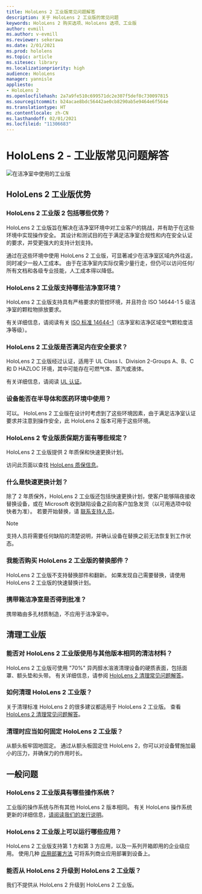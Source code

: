 ```yaml
---
title: HoloLens 2 工业版常见问题解答
description: 关于 HoloLens 2 工业版的常见问题
keywords: HoloLens 2 购买选项、HoloLens 选项、工业版
author: evmill
ms.author: v-evmill
ms.reviewer: sekerawa
ms.date: 2/01/2021
ms.prod: hololens
ms.topic: article
ms.sitesec: library
ms.localizationpriority: high
audience: HoloLens
manager: yannisle
appliesto:
- HoloLens 2
ms.openlocfilehash: 2a7a9fe510c699571dc2e307f5def8c730097815
ms.sourcegitcommit: b24acae8bdc56442ae0cb8290ab5e9464e6f564e
ms.translationtype: HT
ms.contentlocale: zh-CN
ms.lasthandoff: 02/01/2021
ms.locfileid: "11306683"
---
```

# HoloLens 2 - 工业版常见问题解答

![在洁净室中使用的工业版](./images/industrial-edition.jpg)

## HoloLens 2 工业版优势

### HoloLens 2 工业版 2 包括哪些优势？

HoloLens 2 工业版旨在解决在洁净室环境中对工业客户的挑战，并有助于在这些环境中实现操作安全。 其设计和测试目的在于满足洁净室合规性和内在安全认证的要求，并受更强大的支持计划支持。

通过在这些环境中使用 HoloLens 2 工业版，可显著减少在洁净室区域内外往返，同时减少一般人工成本。 由于在洁净室内实际仅需少量行走，但仍可以访问任何/所有文档和各级专业技能，人工成本得以降低。

### HoloLens 2 工业版支持哪些洁净室环境？

HoloLens 2 工业版支持具有严格要求的管控环境，并且符合 ISO 14644-1 5 级洁净室的颗粒物排放要求。

有关详细信息，请阅读有关 [ISO 标准 14644-1](https://www.iso.org/standard/53394.html)（洁净室和洁净区域空气颗粒度洁净等级）。

### HoloLens 2 工业版是否满足内在安全要求？

HoloLens 2 工业版经过认证，适用于 UL Class I、Division 2-Groups A、B、C 和 D HAZLOC 环境，其中可能存在可燃气体、蒸汽或液体。

有关详细信息，请阅读 [UL 认证](https://www.ul.com/services/ul-and-c-ul-hazardous-areas-certification-north-america?csrf-token=CIwNZNlR4XbisJF39I8yWnWX9wX4WFoz&amp;Search=UL+Class+I%2C+Dev+2+&amp;search-submit=Search)。

### 设备能否在半导体和医药环境中使用？

可以。 HoloLens 2 工业版在设计时考虑到了这些环境因素，由于满足洁净室认证要求并注意到操作安全，此 HoloLens 2 版本可用于这些环境。

### HoloLens 2 专业版质保期方面有哪些规定？

HoloLens 2 工业版提供 2 年质保和快速更换计划。

访问此页面以查找 [HoloLens 质保信息](https://support.microsoft.com/warranty)。

### 什么是快速更换计划？

除了 2 年质保外，HoloLens 2 工业版还包括快速更换计划，使客户能够隔夜接收替换设备，或在 Microsoft 收到缺陷设备之前向客户加急发货（以可用选项中较快者为准）。 若要开始替换，请 [联系支持人员](https://aka.ms/hololenssupport)。

> [!NOTE]
> 支持人员将需要任何缺陷的清楚说明，并确认设备在替换之前无法恢复到工作状态。

### 我能否购买 HoloLens 2 工业版的替换部件？

HoloLens 2 工业版不支持替换部件和翻新。 如果发现自己需要替换，请使用 HoloLens 2 工业版的快速替换计划。

### 携带箱洁净室是否得到批准？

携带箱由多孔材质制造，不应用于洁净室中。

## 清理工业版

### 能否对 HoloLens 2 工业版使用与其他版本相同的清洁材料？

HoloLens 2 工业版可使用 &quot;70%&quot; 异丙醇水溶液清理设备的硬质表面，包括面罩、额头垫和头带。 有关详细信息，请参阅 [HoloLens 2 清理常见问题解答](https://docs.microsoft.com/hololens/hololens2-maintenance)。

### 如何清理 HoloLens 2 工业版？

关于清理标准 HoloLens 2 的很多建议都适用于 HoloLens 2 工业版。 查看 [HoloLens 2 清理常见问题解答](https://docs.microsoft.com/hololens/hololens2-maintenance)。

### 清理时应当如何固定 HoloLens 2 工业版？

从额头板牢固地固定。 通过从额头板固定住 HoloLens 2，你可以对设备臂施加最小的压力，并确保力的作用时长。

## 一般问题

### HoloLens 2 工业版具有哪些操作系统？

工业版的操作系统与所有其他 HoloLens 2 版本相同。 有关 HoloLens 操作系统更新的详细信息，[请阅读我们的发行说明](hololens-release-notes.md)。

### HoloLens 2 工业版上可以运行哪些应用？

HoloLens 2 工业版支持第 1 方和第 3 方应用，以及一系列开箱即用的企业级应用。 使用几种 [应用部署方法](https://docs.microsoft.com/hololens/app-deploy-overview) 可将系列商业应用部署到设备上。

### 能否从 HoloLens 2 升级到 HoloLens 2 工业版？

我们不提供从 HoloLens 2 升级到 HoloLens 2 工业版。
